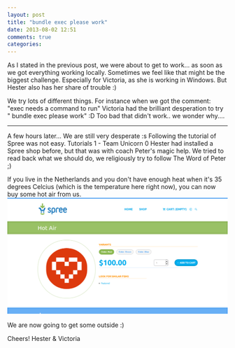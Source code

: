 ```yaml
---
layout: post
title: "bundle exec please work"
date: 2013-08-02 12:51
comments: true
categories: 
---
```

As I stated in the previous post, we were about to get to work... as soon as we got everything working locally. Sometimes we feel like that might be the biggest challenge. Especially for Victoria, as she is working in Windows. But Hester also has her share of trouble :)

We try lots of different things. For instance when we got the comment: "exec needs a command to run" Victoria had the brilliant desperation to try " bundle exec please work" :D Too bad that didn't work.. we wonder why....

---------------------------------------------

A few hours later... 
We are still very desperate :s Following the tutorial of Spree was not easy. Tutorials 1 - Team Unicorn 0
Hester had installed a Spree shop before, but that was with coach Peter's magic help. 
We tried to read back what we should do, we religiously try to follow The Word of Peter ;)

If you live in the Netherlands and you don't have enough heat when it's 35 degrees Celcius (which is the temperature here right now), you can now buy some hot air from us. 
<img src="../images/Hot_Air_Spree_Demo_Site.png">

We are now going to get some outside :)

Cheers! Hester & Victoria